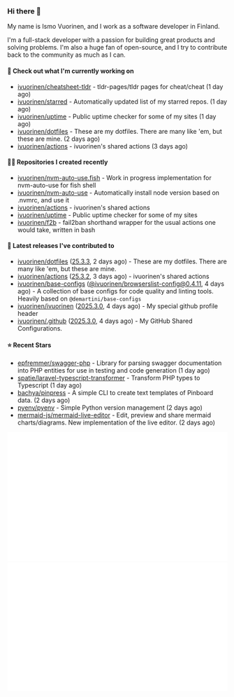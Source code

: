 
### Hi there 👋

My name is Ismo Vuorinen, and I work as a software developer in Finland.

I'm a full-stack developer with a passion for building great products and solving problems.
I'm also a huge fan of open-source, and I try to contribute back to the community as much as I can.

#### 👷 Check out what I'm currently working on

- [ivuorinen/cheatsheet-tldr](https://github.com/ivuorinen/cheatsheet-tldr) - tldr-pages/tldr pages for cheat/cheat (1 day ago)
- [ivuorinen/starred](https://github.com/ivuorinen/starred) - Automatically updated list of my starred repos. (1 day ago)
- [ivuorinen/uptime](https://github.com/ivuorinen/uptime) - Public uptime checker for some of my sites (1 day ago)
- [ivuorinen/dotfiles](https://github.com/ivuorinen/dotfiles) - These are my dotfiles. There are many like &#39;em, but these are mine. (2 days ago)
- [ivuorinen/actions](https://github.com/ivuorinen/actions) - ivuorinen&#39;s shared actions (3 days ago)

#### 👨‍💻 Repositories I created recently

- [ivuorinen/nvm-auto-use.fish](https://github.com/ivuorinen/nvm-auto-use.fish) - Work in progress implementation for nvm-auto-use for fish shell
- [ivuorinen/nvm-auto-use](https://github.com/ivuorinen/nvm-auto-use) - Automatically install node version based on .nvmrc, and use it
- [ivuorinen/actions](https://github.com/ivuorinen/actions) - ivuorinen&#39;s shared actions
- [ivuorinen/uptime](https://github.com/ivuorinen/uptime) - Public uptime checker for some of my sites
- [ivuorinen/f2b](https://github.com/ivuorinen/f2b) - fail2ban shorthand wrapper for the usual actions one would take, written in bash

#### 🚀 Latest releases I've contributed to

- [ivuorinen/dotfiles](https://github.com/ivuorinen/dotfiles) ([25.3.3](https://github.com/ivuorinen/dotfiles/releases/tag/25.3.3), 2 days ago) - These are my dotfiles. There are many like &#39;em, but these are mine.
- [ivuorinen/actions](https://github.com/ivuorinen/actions) ([25.3.2](https://github.com/ivuorinen/actions/releases/tag/25.3.2), 3 days ago) - ivuorinen&#39;s shared actions
- [ivuorinen/base-configs](https://github.com/ivuorinen/base-configs) ([@ivuorinen/browserslist-config@0.4.11](https://github.com/ivuorinen/base-configs/releases/tag/%40ivuorinen/browserslist-config%400.4.11), 4 days ago) - A collection of base configs for code quality and linting tools. Heavily based on `@demartini/base-configs`
- [ivuorinen/ivuorinen](https://github.com/ivuorinen/ivuorinen) ([2025.3.0](https://github.com/ivuorinen/ivuorinen/releases/tag/2025.3.0), 4 days ago) - My special github profile header
- [ivuorinen/.github](https://github.com/ivuorinen/.github) ([2025.3.0](https://github.com/ivuorinen/.github/releases/tag/2025.3.0), 4 days ago) - My GitHub Shared Configurations.

#### ⭐ Recent Stars

- [epfremmer/swagger-php](https://github.com/epfremmer/swagger-php) - Library for parsing swagger documentation into PHP entities for use in testing and code generation  (1 day ago)
- [spatie/laravel-typescript-transformer](https://github.com/spatie/laravel-typescript-transformer) - Transform PHP types to Typescript (1 day ago)
- [bachya/pinpress](https://github.com/bachya/pinpress) - A simple CLI to create text templates of Pinboard data. (2 days ago)
- [pyenv/pyenv](https://github.com/pyenv/pyenv) - Simple Python version management (2 days ago)
- [mermaid-js/mermaid-live-editor](https://github.com/mermaid-js/mermaid-live-editor) - Edit, preview and share mermaid charts/diagrams. New implementation of the live editor. (2 days ago)



<picture>
  <source srcset="https://raw.githubusercontent.com/ivuorinen/github-stats/master/generated/overview.svg#gh-dark-mode-only" media="(prefers-color-scheme: dark)" />
  <img src="https://raw.githubusercontent.com/ivuorinen/github-stats/master/generated/overview.svg#gh-light-mode-only" alt="Overview of my activity" />
</picture>
<picture>
  <source srcset="https://raw.githubusercontent.com/ivuorinen/github-stats/master/generated/languages.svg#gh-dark-mode-only" media="(prefers-color-scheme: dark)" />
  <img src="https://raw.githubusercontent.com/ivuorinen/github-stats/master/generated/languages.svg#gh-light-mode-only" alt="Languages I have been using" />
</picture>


